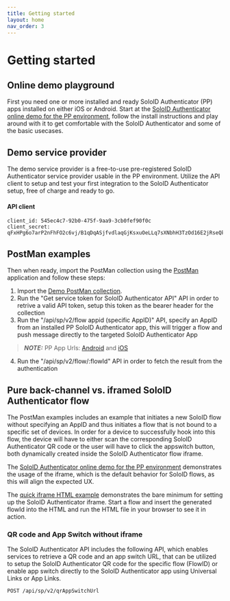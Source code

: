 ```yaml
---
title: Getting started
layout: home
nav_order: 3
---
```


# Getting started

## Online demo playground 
First you need one or more installed and ready SoloID Authenticator (PP) apps installed on either iOS or Android. 
Start at the [SoloID Authenticator online demo for the PP environment](https://demo-pp.soloid.dk), follow the install instructions and play around with it to get comfortable with the SoloID Authenticator and some of the basic usecases.

## Demo service provider
The demo service provider is a free-to-use pre-registered SoloID Authenticator service provider usable in the PP environment.
Utilize the API client to setup and test your first integration to the SoloID Authenticator setup, free of charge and ready to go.

#### API client
```
client_id: 545ec4c7-92b0-475f-9aa9-3cb0fef90f0c
client_secret: qFxHPg6o7arP2nFhFO2c6vj/B1qDqASjfvdlaqGjKsxuOeLLq7sXNbhH3TzOd16E2jRseQkyykmpJtwZEvPBlg==
```

## PostMan examples
Then when ready, import the PostMan collection using the [PostMan](https://www.postman.com/) application and follow these steps: 

1) Import the [Demo PostMan collection](https://raw.githubusercontent.com/Signaturgruppen-A-S/soloid-authenticator-documentation/main/postman/SoloID%20API%20PP%20Demo.postman_collection.json).
2) Run the "Get service token for SoloID Authenticator API" API in order to retrive a valid API token, setup this token as the bearer header for the collection
3) Run the "/api/sp/v2/flow appid (specific AppID)" API, specify an AppID from an installed PP SoloID Authenticator app, this will trigger a flow and push message directly to the targeted SoloID Authenticator App
> **_NOTE:_**  PP App Urls: [Android](https://appdistribution.firebase.dev/i/07887ac4154f4cae) and [iOS](https://testflight.apple.com/join/Vwc72iPI)
4) Run the "/api/sp/v2/flow/:flowId" API in order to fetch the result from the authentication

## Pure back-channel vs. iframed SoloID Authenticator flow
The PostMan examples includes an example that initiates a new SoloID flow without specifying an AppID and thus initiates a flow that is not bound to a specific set of devices. In order for a device to successfully hook into this flow, the device will have to either scan the corresponding SoloID Authenticator QR code or the user will have to click the appswitch button, both dynamically created inside the SoloID Authenticator flow iframe.

The [SoloID Authenticator online demo for the PP environment](https://demo-pp.soloid.dk) demonstrates the usage of the iframe, which is the default behavior for SoloID flows, as this will align the expected UX.

The [quick iframe HTML example](https://raw.githubusercontent.com/Signaturgruppen-A-S/soloid-authenticator-documentation/main/iframe-example/soloid-authenticator-iframe-example.html) demonstrates the bare minimum for setting up the SoloID Authenticator iframe. Start a flow and insert the generated flowId into the HTML and run the HTML file in your browser to see it in action. 

### QR code and App Switch without iframe
The SoloID Authenticator API includes the following API, which enables services to retrieve a QR code and an app switch URL, that can be utilized to setup the SoloID Authenticator QR code for the specific flow (FlowID) or enable app switch directly to the SoloID Authenticator app using Universal Links  or App Links.

```
POST /api/sp/v2/qrAppSwitchUrl
```
